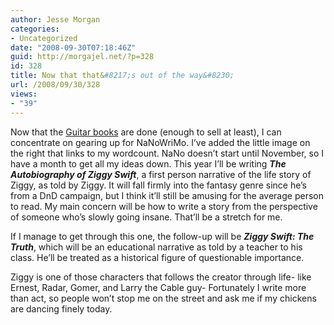 ```yaml
---
author: Jesse Morgan
categories:
- Uncategorized
date: "2008-09-30T07:18:46Z"
guid: http://morgajel.net/?p=328
id: 328
title: Now that that&#8217;s out of the way&#8230;
url: /2008/09/30/328
views:
- "39"
---
```


Now that the [Guitar books](http://stores.lulu.com/morgajel) are done (enough to sell at least), I can concentrate on gearing up for NaNoWriMo. I’ve added the little image on the right that links to my wordcount. NaNo doesn’t start until November, so I have a month to get all my ideas down. This year I’ll be writing <span style="font-weight:bold;font-style:italic;">The Autobiography of Ziggy Swift</span>, a first person narrative of the life story of Ziggy, as told by Ziggy. It will fall firmly into the fantasy genre since he’s from a DnD campaign, but I think it’ll still be amusing for the average person to read. My main concern will be how to write a story from the perspective of someone who’s slowly going insane. That’ll be a stretch for me.

If I manage to get through this one, the follow-up will be <span style="font-weight:bold;font-style:italic;">Ziggy Swift: The Truth</span>, which will be an educational narrative as told by a teacher to his class. He’ll be treated as a historical figure of questionable importance.

Ziggy is one of those characters that follows the creator through life- like Ernest, Radar, Gomer, and Larry the Cable guy- Fortunately I write more than act, so people won’t stop me on the street and ask me if my chickens are dancing finely today.